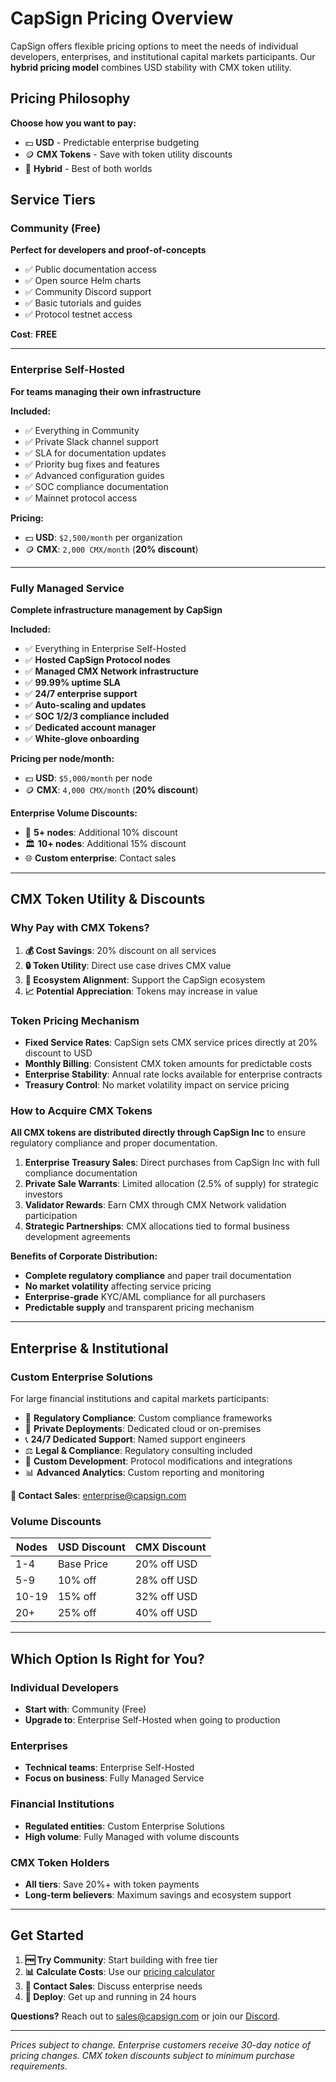 # CapSign Pricing Overview

CapSign offers flexible pricing options to meet the needs of individual developers, enterprises, and institutional capital markets participants. Our **hybrid pricing model** combines USD stability with CMX token utility.

## Pricing Philosophy

**Choose how you want to pay:**

- 💵 **USD** - Predictable enterprise budgeting
- 🪙 **CMX Tokens** - Save with token utility discounts
- 🔄 **Hybrid** - Best of both worlds

## Service Tiers

### Community (Free)

**Perfect for developers and proof-of-concepts**

- ✅ Public documentation access
- ✅ Open source Helm charts
- ✅ Community Discord support
- ✅ Basic tutorials and guides
- ✅ Protocol testnet access

**Cost**: **FREE**

---

### Enterprise Self-Hosted

**For teams managing their own infrastructure**

**Included:**

- ✅ Everything in Community
- ✅ Private Slack channel support
- ✅ SLA for documentation updates
- ✅ Priority bug fixes and features
- ✅ Advanced configuration guides
- ✅ SOC compliance documentation
- ✅ Mainnet protocol access

**Pricing:**

- 💵 **USD**: `$2,500/month` per organization
- 🪙 **CMX**: `2,000 CMX/month` (**20% discount**)

---

### Fully Managed Service

**Complete infrastructure management by CapSign**

**Included:**

- ✅ Everything in Enterprise Self-Hosted
- ✅ **Hosted CapSign Protocol nodes**
- ✅ **Managed CMX Network infrastructure**
- ✅ **99.99% uptime SLA**
- ✅ **24/7 enterprise support**
- ✅ **Auto-scaling and updates**
- ✅ **SOC 1/2/3 compliance included**
- ✅ **Dedicated account manager**
- ✅ **White-glove onboarding**

**Pricing per node/month:**

- 💵 **USD**: `$5,000/month` per node
- 🪙 **CMX**: `4,000 CMX/month` (**20% discount**)

**Enterprise Volume Discounts:**

- 💼 **5+ nodes**: Additional 10% discount
- 🏛️ **10+ nodes**: Additional 15% discount
- 🌐 **Custom enterprise**: Contact sales

---

## CMX Token Utility & Discounts

### Why Pay with CMX Tokens?

1. **💰 Cost Savings**: 20% discount on all services
2. **🔒 Token Utility**: Direct use case drives CMX value
3. **🎯 Ecosystem Alignment**: Support the CapSign ecosystem
4. **📈 Potential Appreciation**: Tokens may increase in value

### Token Pricing Mechanism

- **Fixed Service Rates**: CapSign sets CMX service prices directly at 20% discount to USD
- **Monthly Billing**: Consistent CMX token amounts for predictable costs
- **Enterprise Stability**: Annual rate locks available for enterprise contracts
- **Treasury Control**: No market volatility impact on service pricing

### How to Acquire CMX Tokens

**All CMX tokens are distributed directly through CapSign Inc** to ensure regulatory compliance and proper documentation.

1. **Enterprise Treasury Sales**: Direct purchases from CapSign Inc with full compliance documentation
2. **Private Sale Warrants**: Limited allocation (2.5% of supply) for strategic investors
3. **Validator Rewards**: Earn CMX through CMX Network validation participation
4. **Strategic Partnerships**: CMX allocations tied to formal business development agreements

**Benefits of Corporate Distribution:**
- **Complete regulatory compliance** and paper trail documentation
- **No market volatility** affecting service pricing
- **Enterprise-grade** KYC/AML compliance for all purchasers
- **Predictable supply** and transparent pricing mechanism

---

## Enterprise & Institutional

### Custom Enterprise Solutions

For large financial institutions and capital markets participants:

- 🏦 **Regulatory Compliance**: Custom compliance frameworks
- 🔐 **Private Deployments**: Dedicated cloud or on-premises
- 📞 **24/7 Dedicated Support**: Named support engineers
- ⚖️ **Legal & Compliance**: Regulatory consulting included
- 🔧 **Custom Development**: Protocol modifications and integrations
- 📊 **Advanced Analytics**: Custom reporting and monitoring

**💬 Contact Sales**: [enterprise@capsign.com](mailto:enterprise@capsign.com)

### Volume Discounts

| Nodes | USD Discount | CMX Discount |
| ----- | ------------ | ------------ |
| 1-4   | Base Price   | 20% off USD  |
| 5-9   | 10% off      | 28% off USD  |
| 10-19 | 15% off      | 32% off USD  |
| 20+   | 25% off      | 40% off USD  |

---

## Which Option Is Right for You?

### Individual Developers

- **Start with**: Community (Free)
- **Upgrade to**: Enterprise Self-Hosted when going to production

### Enterprises

- **Technical teams**: Enterprise Self-Hosted
- **Focus on business**: Fully Managed Service

### Financial Institutions

- **Regulated entities**: Custom Enterprise Solutions
- **High volume**: Fully Managed with volume discounts

### CMX Token Holders

- **All tiers**: Save 20%+ with token payments
- **Long-term believers**: Maximum savings and ecosystem support

---

## Get Started

1. **🆓 Try Community**: Start building with free tier
2. **📊 Calculate Costs**: Use our [pricing calculator](mailto:sales@capsign.com?subject=Pricing%20Calculator)
3. **💬 Contact Sales**: Discuss enterprise needs
4. **🚀 Deploy**: Get up and running in 24 hours

**Questions?** Reach out to [sales@capsign.com](mailto:sales@capsign.com) or join our [Discord](https://discord.gg/gSmnZ9wmNv).

---

_Prices subject to change. Enterprise customers receive 30-day notice of pricing changes. CMX token discounts subject to minimum purchase requirements._
